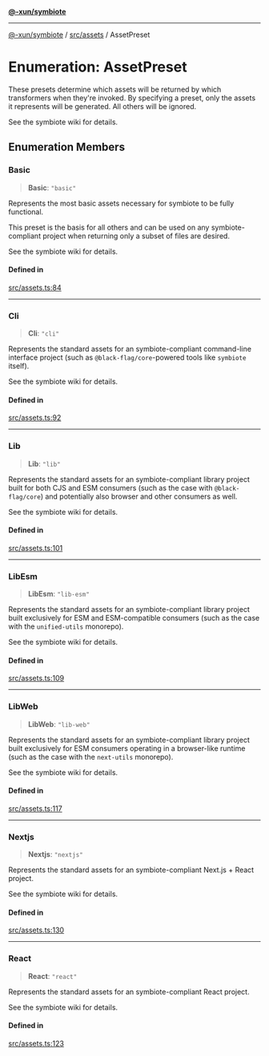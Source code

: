 [**@-xun/symbiote**](../../../README.md)

***

[@-xun/symbiote](../../../README.md) / [src/assets](../README.md) / AssetPreset

# Enumeration: AssetPreset

These presets determine which assets will be returned by which transformers
when they're invoked. By specifying a preset, only the assets it represents
will be generated. All others will be ignored.

See the symbiote wiki for details.

## Enumeration Members

### Basic

> **Basic**: `"basic"`

Represents the most basic assets necessary for symbiote to be fully
functional.

This preset is the basis for all others and can be used on any
symbiote-compliant project when returning only a subset of files are
desired.

See the symbiote wiki for details.

#### Defined in

[src/assets.ts:84](https://github.com/Xunnamius/symbiote/blob/6888363ae81ec0a004cfcb164e5a634c45aca6a9/src/assets.ts#L84)

***

### Cli

> **Cli**: `"cli"`

Represents the standard assets for an symbiote-compliant command-line
interface project (such as `@black-flag/core`-powered tools like `symbiote`
itself).

See the symbiote wiki for details.

#### Defined in

[src/assets.ts:92](https://github.com/Xunnamius/symbiote/blob/6888363ae81ec0a004cfcb164e5a634c45aca6a9/src/assets.ts#L92)

***

### Lib

> **Lib**: `"lib"`

Represents the standard assets for an symbiote-compliant library project
built for both CJS and ESM consumers (such as the case with
`@black-flag/core`) and potentially also browser and other consumers as
well.

See the symbiote wiki for details.

#### Defined in

[src/assets.ts:101](https://github.com/Xunnamius/symbiote/blob/6888363ae81ec0a004cfcb164e5a634c45aca6a9/src/assets.ts#L101)

***

### LibEsm

> **LibEsm**: `"lib-esm"`

Represents the standard assets for an symbiote-compliant library project
built exclusively for ESM and ESM-compatible consumers (such as the case
with the `unified-utils` monorepo).

See the symbiote wiki for details.

#### Defined in

[src/assets.ts:109](https://github.com/Xunnamius/symbiote/blob/6888363ae81ec0a004cfcb164e5a634c45aca6a9/src/assets.ts#L109)

***

### LibWeb

> **LibWeb**: `"lib-web"`

Represents the standard assets for an symbiote-compliant library project
built exclusively for ESM consumers operating in a browser-like runtime
(such as the case with the `next-utils` monorepo).

See the symbiote wiki for details.

#### Defined in

[src/assets.ts:117](https://github.com/Xunnamius/symbiote/blob/6888363ae81ec0a004cfcb164e5a634c45aca6a9/src/assets.ts#L117)

***

### Nextjs

> **Nextjs**: `"nextjs"`

Represents the standard assets for an symbiote-compliant Next.js + React
project.

See the symbiote wiki for details.

#### Defined in

[src/assets.ts:130](https://github.com/Xunnamius/symbiote/blob/6888363ae81ec0a004cfcb164e5a634c45aca6a9/src/assets.ts#L130)

***

### React

> **React**: `"react"`

Represents the standard assets for an symbiote-compliant React project.

See the symbiote wiki for details.

#### Defined in

[src/assets.ts:123](https://github.com/Xunnamius/symbiote/blob/6888363ae81ec0a004cfcb164e5a634c45aca6a9/src/assets.ts#L123)
